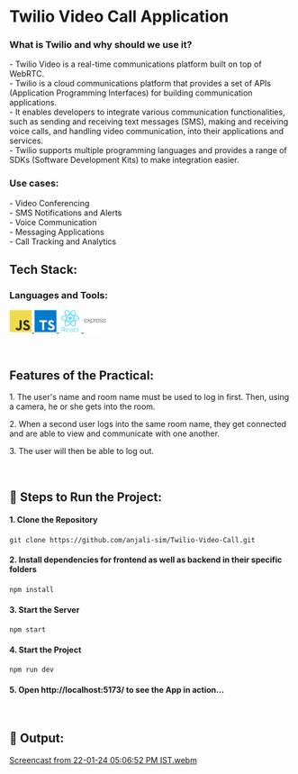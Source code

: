# Twilio Video Call Application
<h3 align="left">What is Twilio and why should we use it?</h3>
- Twilio Video is a real-time communications platform built on top of WebRTC.<br>
- Twilio is a cloud communications platform that provides a set of APIs (Application Programming Interfaces) for building communication applications.<br>
- It enables developers to integrate various communication functionalities, such as sending and receiving text messages (SMS), making and receiving voice calls, and handling video communication, into their applications and services. <br>
- Twilio supports multiple programming languages and provides a range of SDKs (Software Development Kits) to make integration easier.

<h3 align="left">Use cases:</h3>
- Video Conferencing <br>
- SMS Notifications and Alerts <br>
- Voice Communication <br>
- Messaging Applications <br>
- Call Tracking and Analytics
<br>

## Tech Stack:
<h3 align="left">Languages and Tools:</h3>
<p align="left">
  <a href="https://developer.mozilla.org/en-US/docs/Web/JavaScript" target="_blank" rel="noreferrer"> <img src="https://raw.githubusercontent.com/devicons/devicon/master/icons/javascript/javascript-original.svg" alt="javascript" width="40" height="40"/> </a> 
  <a href="https://www.typescriptlang.org/" target="_blank" rel="noreferrer"> <img src="https://raw.githubusercontent.com/devicons/devicon/master/icons/typescript/typescript-original.svg" alt="typescript" width="40" height="40"/> </a> 
  <a href="https://reactjs.org/" target="_blank" rel="noreferrer"> <img src="https://raw.githubusercontent.com/devicons/devicon/master/icons/react/react-original-wordmark.svg" alt="react" width="40" height="40"/> </a> 
  <a href="https://expressjs.com" target="_blank" rel="noreferrer"> <img src="https://raw.githubusercontent.com/devicons/devicon/master/icons/express/express-original-wordmark.svg" alt="express" width="40" height="40"/> </a> 
</p>
<br>

## Features of the Practical:
<p>1. The user's name and room name must be used to log in first. Then, using a camera, he or she gets into the room.</p>
<p>2. When a second user logs into the same room name, they get connected and are able to view and communicate with one another.</p>
<p></p>3. The user will then be able to log out.<p>
<br>

## :hammer: Steps to Run the Project:
#### 1. Clone the Repository

```
git clone https://github.com/anjali-sim/Twilio-Video-Call.git
```

#### 2. Install dependencies for frontend as well as backend in their specific folders

```
npm install
```

#### 3. Start the Server

```
npm start
```

#### 4. Start the Project

```
npm run dev
```

#### 5. Open http://localhost:5173/ to see the App in action...
<br>

## :camera_flash: Output:
[Screencast from 22-01-24 05:06:52 PM IST.webm](https://github.com/anjali-sim/Twilio-Video-Call/assets/122269010/43c99068-0b8b-4d82-bfd9-a1a62e1a2978)

